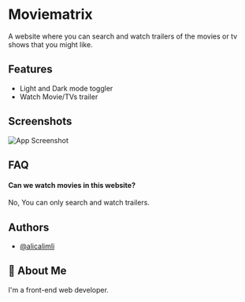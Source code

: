 # Moviematrix

A website where you can search and watch trailers
of the movies or tv shows that you might like.

## Features

- Light and Dark mode toggler
- Watch Movie/TVs trailer

## Screenshots

![App Screenshot](https://i.ibb.co/4K7wxGY/FQe-Uyb1-Vg-AAib4-T.jpg)

## FAQ

#### Can we watch movies in this website?

No, You can only search and watch trailers.

## Authors

- [@alicalimli](https://www.github.com/alicalimli)

## 🚀 About Me

I'm a front-end web developer.
